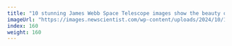 ```yaml
---
title: "10 stunning James Webb Space Telescope images show the beauty of space"
imageUrl: "https://images.newscientist.com/wp-content/uploads/2024/10/17100618/sei225115412-1.jpg?width=788"
index: 160
weight: 160
---
```

